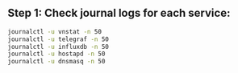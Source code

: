 ## Step 1: Check journal logs for each service:

```bash
journalctl -u vnstat -n 50
journalctl -u telegraf -n 50
journalctl -u influxdb -n 50
journalctl -u hostapd -n 50
journalctl -u dnsmasq -n 50
